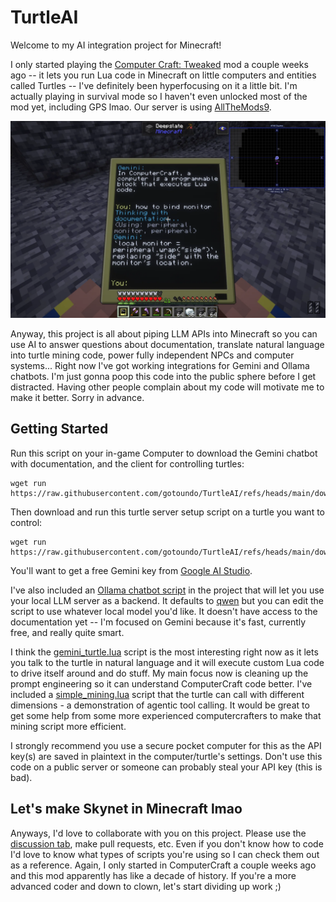 # TurtleAI
Welcome to my AI integration project for Minecraft! 

I only started playing the [Computer Craft: Tweaked](https://tweaked.cc/) mod a couple weeks ago -- it lets you run Lua code in Minecraft on little computers and entities called Turtles -- I've definitely been hyperfocusing on it a little bit. I'm actually playing in survival mode so I haven't even unlocked most of the mod yet, including GPS lmao. Our server is using [AllTheMods9](https://www.curseforge.com/minecraft/modpacks/all-the-mods-9).

![screenshot](readme-screenshot.webp)

Anyway, this project is all about piping LLM APIs into Minecraft so you can use AI to answer questions about documentation, translate natural language into turtle mining code, power fully independent NPCs and computer systems... Right now I've got working integrations for Gemini and Ollama chatbots. I'm just gonna poop this code into the public sphere before I get distracted. Having other people complain about my code will motivate me to make it better. Sorry in advance.

## Getting Started
Run this script on your in-game Computer to download the Gemini chatbot with documentation, and the client for controlling turtles:
```
wget run https://raw.githubusercontent.com/gotoundo/TurtleAI/refs/heads/main/download_turtle_ai_client.lua
```
Then download and run this turtle server setup script on a turtle you want to control:
```
wget run https://raw.githubusercontent.com/gotoundo/TurtleAI/refs/heads/main/download_turtle_ai_server.lua
```
You'll want to get a free Gemini key from [Google AI Studio](https://ai.google.dev/gemini-api/docs/api-key).

I've also included an [Ollama chatbot script](https://github.com/gotoundo/TurtleAI/blob/main/ollama_chat.lua) in the project that will let you use your local LLM server as a backend. It defaults to [qwen](https://ollama.com/library/qwen2.5) but you can edit the script to use whatever local model you'd like. It doesn't have access to the documentation yet -- I'm focused on Gemini because it's fast, currently free, and really quite smart.

I think the [gemini_turtle.lua](https://github.com/gotoundo/TurtleAI/blob/main/gemini_turtle.lua) script is the most interesting right now as it lets you talk to the turtle in natural language and it will execute custom Lua code to drive itself around and do stuff. My main focus now is cleaning up the prompt engineering so it can understand ComputerCraft code better. I've included a [simple_mining.lua](https://github.com/gotoundo/TurtleAI/blob/main/simple_mining.lua) script that the turtle can call with different dimensions - a demonstration of agentic tool calling. It would be great to get some help from some more experienced computercrafters to make that mining script more efficient.

I strongly recommend you use a secure pocket computer for this as the API key(s) are saved in plaintext in the computer/turtle's settings. Don't use this code on a public server or someone can probably steal your API key (this is bad).

## Let's make Skynet in Minecraft lmao
Anyways, I'd love to collaborate with you on this project. Please use the [discussion tab](https://github.com/gotoundo/TurtleAI/discussions), make pull requests, etc. Even if you don't know how to code I'd love to know what types of scripts you're using so I can check them out as a reference. Again, I only started in ComputerCraft a couple weeks ago and this mod apparently has like a decade of history. If you're a more advanced coder and down to clown, let's start dividing up work ;)
